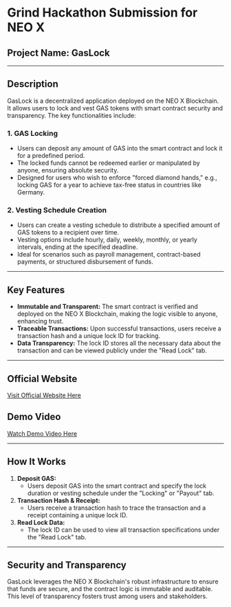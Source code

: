 # Grind Hackathon Submission for NEO X

## Project Name: **GasLock**

---

## Description

GasLock is a decentralized application deployed on the NEO X Blockchain. It allows users to lock and vest GAS tokens with smart contract security and transparency. The key functionalities include:

### 1\. **GAS Locking**

- Users can deposit any amount of GAS into the smart contract and lock it for a predefined period.
- The locked funds cannot be redeemed earlier or manipulated by anyone, ensuring absolute security.
- Designed for users who wish to enforce "forced diamond hands," e.g., locking GAS for a year to achieve tax-free status in countries like Germany.

### 2\. **Vesting Schedule Creation**

- Users can create a vesting schedule to distribute a specified amount of GAS tokens to a recipient over time.
- Vesting options include hourly, daily, weekly, monthly, or yearly intervals, ending at the specified deadline.
- Ideal for scenarios such as payroll management, contract-based payments, or structured disbursement of funds.

---

## Key Features

- **Immutable and Transparent:** The smart contract is verified and deployed on the NEO X Blockchain, making the logic visible to anyone, enhancing trust.
- **Traceable Transactions:** Upon successful transactions, users receive a transaction hash and a unique lock ID for tracking.
- **Data Transparency:** The lock ID stores all the necessary data about the transaction and can be viewed publicly under the "Read Lock" tab.

---

## Official Website

[Visit Official Website Here](officialWebsite)

## Demo Video

[Watch Demo Video Here](demoVideo)

---

## How It Works

1.  **Deposit GAS:**
    - Users deposit GAS into the smart contract and specify the lock duration or vesting schedule under the "Locking" or "Payout" tab.
2.  **Transaction Hash & Receipt:**
    - Users receive a transaction hash to trace the transaction and a receipt containing a unique lock ID.
3.  **Read Lock Data:**
    - The lock ID can be used to view all transaction specifications under the "Read Lock" tab.

---

## Security and Transparency

GasLock leverages the NEO X Blockchain's robust infrastructure to ensure that funds are secure, and the contract logic is immutable and auditable. This level of transparency fosters trust among users and stakeholders.
